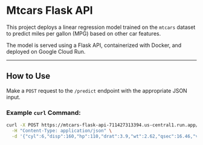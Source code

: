 # Mtcars Flask API

This project deploys a linear regression model trained on the `mtcars` dataset to predict miles per gallon (MPG) based on other car features.

The model is served using a Flask API, containerized with Docker, and deployed on Google Cloud Run.

---

## How to Use

Make a `POST` request to the `/predict` endpoint with the appropriate JSON input.

### Example `curl` Command:
```bash
curl -X POST https://mtcars-flask-api-711427313394.us-central1.run.app/predict \
  -H "Content-Type: application/json" \
  -d '{"cyl":6,"disp":160,"hp":110,"drat":3.9,"wt":2.62,"qsec":16.46,"vs":0,"am":1,"gear":4,"carb":4}'